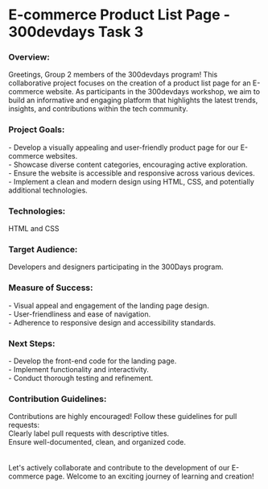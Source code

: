 <h1>E-commerce Product List Page - 300devdays Task 3</h1>

<h3>Overview:</h3>
Greetings, Group 2 members of the 300devdays program! This collaborative project focuses on the creation of a product list  page for an E-commerce website. As participants in the 300devdays workshop, we aim to build an informative and engaging platform that highlights the latest trends, insights, and contributions within the tech community.

<h3>Project Goals:</h3>
- Develop a visually appealing and user-friendly product page for our E-commerce websites.<br/>
- Showcase diverse content categories, encouraging active exploration.<br/>
- Ensure the website is accessible and responsive across various devices.<br/>
- Implement a clean and modern design using HTML, CSS, and potentially additional technologies.<br/>

<h3>Technologies: </h3>
HTML and CSS

<h3>Target Audience:</h3>
Developers and designers participating in the 300Days program.

<h3>Measure of Success:</h3>
- Visual appeal and engagement of the landing page design.<br/>
- User-friendliness and ease of navigation.<br/>
- Adherence to responsive design and accessibility standards.<br/>

<h3>Next Steps:</h3>
- Develop the front-end code for the landing page.<br/>
- Implement functionality and interactivity.<br/>
- Conduct thorough testing and refinement.<br/>

<h3> Contribution Guidelines:</h3>
Contributions are highly encouraged! Follow these guidelines for pull requests:<br/>
Clearly label pull requests with descriptive titles.<br/>
Ensure well-documented, clean, and organized code.<br/>
<br/>
<br/>
Let's actively collaborate and contribute to the development of our E-commerce page. Welcome to an exciting journey of learning and creation!
